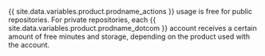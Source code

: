 {{ site.data.variables.product.prodname_actions }} usage is free for public repositories. For private repositories, each {{ site.data.variables.product.prodname_dotcom }} account receives a certain amount of free minutes and storage, depending on the product used with the account.
